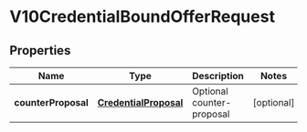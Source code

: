 

# V10CredentialBoundOfferRequest


## Properties

Name | Type | Description | Notes
------------ | ------------- | ------------- | -------------
**counterProposal** | [**CredentialProposal**](CredentialProposal.md) | Optional counter-proposal |  [optional]



